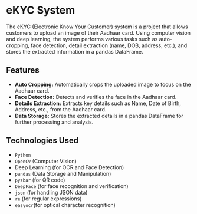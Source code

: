 # eKYC System

The eKYC (Electronic Know Your Customer) system is a project that allows customers to upload an image of their Aadhaar card. Using computer vision and deep learning, the system performs various tasks such as auto-cropping, face detection, detail extraction (name, DOB, address, etc.), and stores the extracted information in a pandas DataFrame.

## Features

- **Auto Cropping:** Automatically crops the uploaded image to focus on the Aadhaar card.
- **Face Detection:** Detects and verifies the face in the Aadhaar card.
- **Details Extraction:** Extracts key details such as Name, Date of Birth, Address, etc., from the Aadhaar card.
- **Data Storage:** Stores the extracted details in a pandas DataFrame for further processing and analysis.

## Technologies Used

- `Python`
- `OpenCV` (Computer Vision)
- Deep Learning (for OCR and Face Detection)
- `pandas` (Data Storage and Manipulation)
- `pyzbar` (for QR code)
- `DeepFace` (for face recognition and verification)
- `json` (for handling JSON data)
- `re` (for regular expressions)
- `easyocr`(for optical character recognition)
